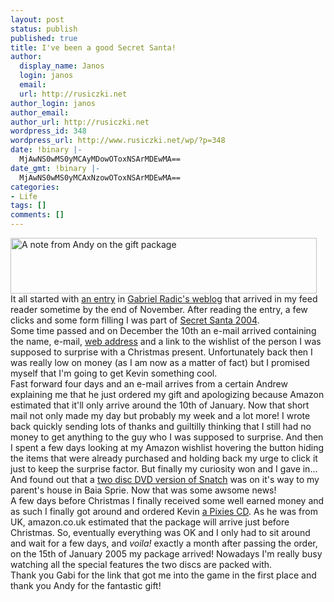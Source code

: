 ```yaml
---
layout: post
status: publish
published: true
title: I've been a good Secret Santa!
author:
  display_name: Janos
  login: janos
  email: 
  url: http://rusiczki.net
author_login: janos
author_email: 
author_url: http://rusiczki.net
wordpress_id: 348
wordpress_url: http://www.rusiczki.net/wp/?p=348
date: !binary |-
  MjAwNS0wMS0yMCAyMDowOToxNSArMDEwMA==
date_gmt: !binary |-
  MjAwNS0wMS0yMCAxNzowOToxNSArMDEwMA==
categories:
- Life
tags: []
comments: []
---
```

<p><img src="http://www.rusiczki.net/blog/blogpics/secret_santa_2004.jpg" width="490" height="89" alt="A note from Andy on the gift package" class="image" /><br />
It all started with <a href="http://www.timbru.com/jurnal/2004/Nov/secret_santa_2004">an entry</a> in <a href="http://www.timbru.com/jurnal/">Gabriel Radic's weblog</a> that arrived in my feed reader sometime by the end of November. After reading the entry, a few clicks and some form filling I was part of <a href="http://www.thinkblank.com/santa2004/">Secret Santa 2004</a>.<br />
Some time passed and on December the 10th an e-mail arrived containing the name, e-mail, <a href="http://blog.zoctagon.com" title="At the moment I'm writing this the link doesn't work">web address</a> and a link to the wishlist of the person I was supposed to surprise with a Christmas present. Unfortunately back then I was really low on money (as I am now as a matter of fact) but I promised myself that I'm going to get Kevin something cool.<br />
Fast forward four days and an e-mail arrives from a certain Andrew explaining me that he just ordered my gift and apologizing because Amazon estimated that it'll only arrive around the 10th of January. Now that short mail not only made my day but probably my week and a lot more! I wrote back quickly sending lots of thanks and guiltilly thinking that I still had no money to get anything to the guy who I was supposed to surprise. And then I spent a few days looking at my Amazon wishlist hovering the button hiding the items that were already purchased and holding back my urge to click it just to keep the surprise factor. But finally my curiosity won and I gave in... And found out that a <a href="http://www.amazon.co.uk/exec/obidos/ASIN/B000053W5A/">two disc DVD version of Snatch</a> was on it's way to my parent's house in Baia Sprie. Now that was some awsome news!<br />
A few days before Christmas I finally received some well earned money and as such I finally got around and ordered Kevin <a href="http://www.amazon.co.uk/exec/obidos/ASIN/B000026YEO/">a Pixies CD</a>. As he was from UK, amazon.co.uk estimated that the package will arrive just before Christmas. So, eventually everything was OK and I only had to sit around and wait for a few days, and <em>voila!</em> exactly a month after passing the order, on the 15th of January 2005 my package arrived! Nowadays I'm really busy watching all the special features the two discs are packed with.<br />
Thank you Gabi for the link that got me into the game in the first place and thank you Andy for the fantastic gift!</p>
